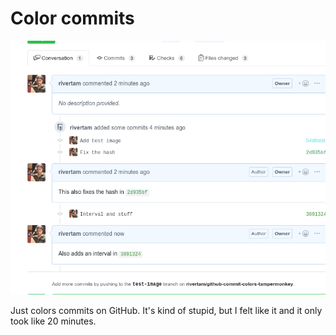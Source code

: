 # Color commits

![example image](./image.png)

Just colors commits on GitHub. It's kind of stupid, but I felt like it and it
only took like 20 minutes.
